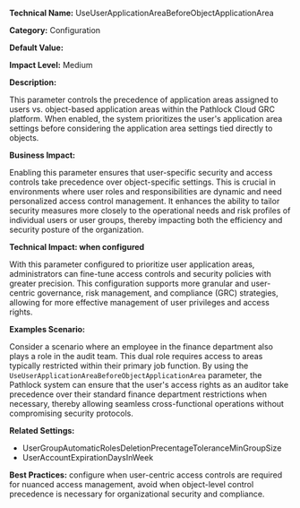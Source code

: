 **Technical Name:** UseUserApplicationAreaBeforeObjectApplicationArea

**Category:** Configuration

**Default Value:** 

**Impact Level:** Medium

**Description:**

This parameter controls the precedence of application areas assigned to users vs. object-based application areas within the Pathlock Cloud GRC platform. When enabled, the system prioritizes the user's application area settings before considering the application area settings tied directly to objects.

**Business Impact:**

Enabling this parameter ensures that user-specific security and access controls take precedence over object-specific settings. This is crucial in environments where user roles and responsibilities are dynamic and need personalized access control management. It enhances the ability to tailor security measures more closely to the operational needs and risk profiles of individual users or user groups, thereby impacting both the efficiency and security posture of the organization.

**Technical Impact: when configured**

With this parameter configured to prioritize user application areas, administrators can fine-tune access controls and security policies with greater precision. This configuration supports more granular and user-centric governance, risk management, and compliance (GRC) strategies, allowing for more effective management of user privileges and access rights.

**Examples Scenario:**

Consider a scenario where an employee in the finance department also plays a role in the audit team. This dual role requires access to areas typically restricted within their primary job function. By using the `UseUserApplicationAreaBeforeObjectApplicationArea` parameter, the Pathlock system can ensure that the user's access rights as an auditor take precedence over their standard finance department restrictions when necessary, thereby allowing seamless cross-functional operations without compromising security protocols.

**Related Settings:**

- UserGroupAutomaticRolesDeletionPrecentageToleranceMinGroupSize
- UserAccountExpirationDaysInWeek

**Best Practices:** configure when user-centric access controls are required for nuanced access management, avoid when object-level control precedence is necessary for organizational security and compliance.